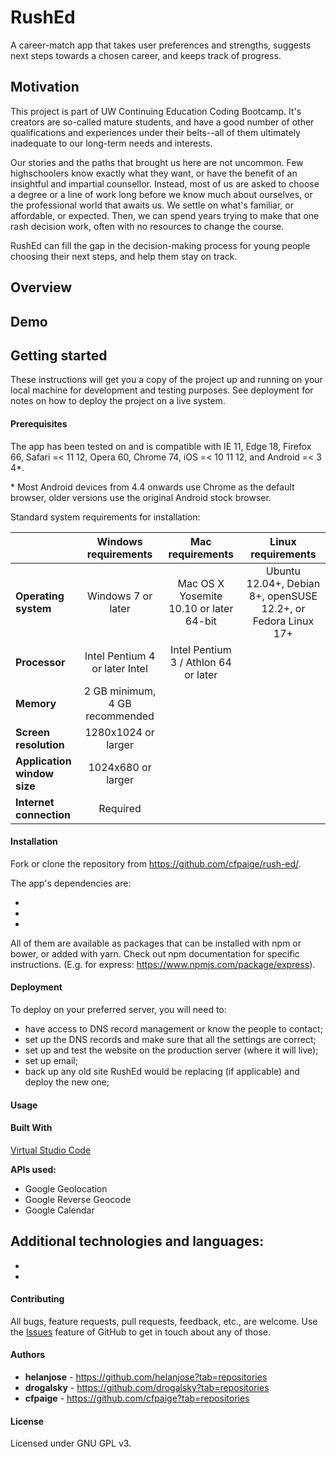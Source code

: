 # RushEd
A career-match app that takes user preferences and strengths, suggests next steps towards a chosen career, and keeps track of progress.

## Motivation

This project is part of UW Continuing Education Coding Bootcamp. It's creators are so-called mature students, and have a good number of other qualifications and experiences under their belts--all of them ultimately inadequate to our long-term needs and interests.

Our stories and the paths that brought us here are not uncommon. Few highschoolers know exactly what they want, or have the benefit of an insightful and impartial counsellor. Instead, most of us are asked to choose a degree or a line of work long before we know much about ourselves, or the professional world that awaits us. We settle on what's familiar, or affordable, or expected. Then, we can spend years trying to make that one rash decision work, often with no resources to change the course.

RushEd can fill the gap in the decision-making process for young people choosing their next steps, and help them stay on track.

## Overview

## Demo

## Getting started

These instructions will get you a copy of the project up and running on your local machine for development and testing purposes. See deployment for notes on how to deploy the project on a live system.

#### Prerequisites

The app has been tested on and is compatible with IE 11, Edge 18, Firefox 66, Safari =< 11 12, Opera 60, Chrome 74, iOS =< 10 11 12, and Android =< 3 4*.

\* Most Android devices from 4.4 onwards use Chrome as the default browser, older versions use the original Android stock browser.

Standard system requirements for installation:

|  | Windows requirements | Mac requirements | Linux requirements |
|:---|:---:|:---:|:---:|
|**Operating system**|Windows 7 or later|Mac OS X Yosemite 10.10 or later 64-bit|Ubuntu 12.04+, Debian 8+, openSUSE 12.2+, or Fedora Linux 17+|
|**Processor**|Intel Pentium 4 or later	Intel|Intel Pentium 3 / Athlon 64 or later|
|**Memory**|2 GB minimum, 4 GB recommended|
|**Screen resolution**|1280x1024 or larger|
|**Application window size**|1024x680 or larger|
|**Internet connection**|Required|

#### Installation

Fork or clone the repository from https://github.com/cfpaige/rush-ed/.

The app's dependencies are:

* 
* 
* 

All of them are available as packages that can be installed with npm or bower, or added with yarn. Check out npm documentation for specific instructions. (E.g. for express: https://www.npmjs.com/package/express).

#### Deployment

To deploy on your preferred server, you will need to:
- have access to DNS record management or know the people to contact;
- set up the DNS records and make sure that all the settings are correct;
- set up and test the website on the production server (where it will live);
- set up email;
- back up any old site RushEd would be replacing (if applicable) and deploy the new one;

#### Usage

#### Built With 

[Virtual Studio Code](https://code.visualstudio.com/)

**APIs used:** 
- Google Geolocation
- Google Reverse Geocode
- Google Calendar

**Additional technologies and languages:**
- 
- 
- 

#### Contributing

All bugs, feature requests, pull requests, feedback, etc., are welcome. Use the [Issues](https://github.com/cfpaige/rush-ed/issues) feature of GitHub to get in touch about any of those.

#### Authors

- **helanjose** - https://github.com/helanjose?tab=repositories
- **drogalsky** - https://github.com/drogalsky?tab=repositories
- **cfpaige** - https://github.com/cfpaige?tab=repositories

#### License

Licensed under GNU GPL v3.
